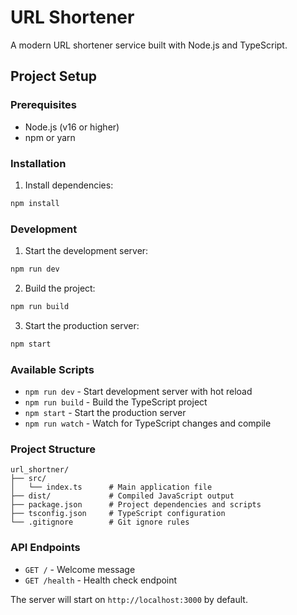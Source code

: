 # URL Shortener

A modern URL shortener service built with Node.js and TypeScript.

## Project Setup

### Prerequisites
- Node.js (v16 or higher)
- npm or yarn

### Installation

1. Install dependencies:
```bash
npm install
```

### Development

1. Start the development server:
```bash
npm run dev
```

2. Build the project:
```bash
npm run build
```

3. Start the production server:
```bash
npm start
```

### Available Scripts

- `npm run dev` - Start development server with hot reload
- `npm run build` - Build the TypeScript project
- `npm start` - Start the production server
- `npm run watch` - Watch for TypeScript changes and compile

### Project Structure

```
url_shortner/
├── src/
│   └── index.ts      # Main application file
├── dist/             # Compiled JavaScript output
├── package.json      # Project dependencies and scripts
├── tsconfig.json     # TypeScript configuration
└── .gitignore        # Git ignore rules
```

### API Endpoints

- `GET /` - Welcome message
- `GET /health` - Health check endpoint

The server will start on `http://localhost:3000` by default.
